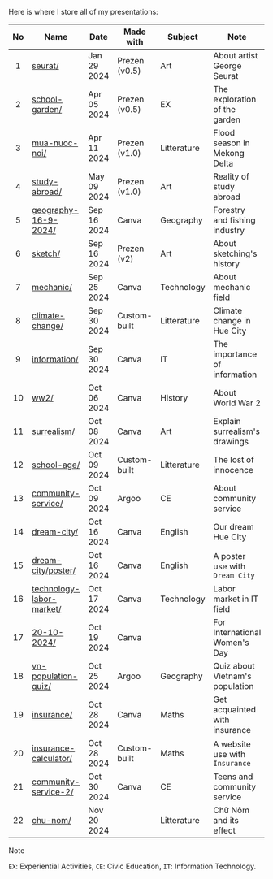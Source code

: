 Here is where I store all of my presentations:

| No | Name                                                                                    | Date        | Made with     | Subject     | Note                           |
|:--:|-----------------------------------------------------------------------------------------|-------------|---------------|-------------|--------------------------------|
| 1  | [seurat/](https://nguyengiabach.com/presentations/seurat)                               | Jan 29 2024 | Prezen (v0.5) | Art         | About artist George Seurat     |
| 2  | [school-garden/](https://nguyengiabach.com/presentations/school-garden)                 | Apr 05 2024 | Prezen (v0.5) | EX          | The exploration of the garden  |
| 3  | [mua-nuoc-noi/](https://nguyengiabach.com/presentations/mua-nuoc-noi)                   | Apr 11 2024 | Prezen (v1.0) | Litterature | Flood season in Mekong Delta   |
| 4  | [study-abroad/](https://nguyengiabach.com/presentations/study-abroad)                   | May 09 2024 | Prezen (v1.0) | Art         | Reality of study abroad        |
| 5  | [geography-16-9-2024/](https://nguyengiabach.com/presentations/geography-16-9-2024)     | Sep 16 2024 | Canva         | Geography   | Forestry and fishing industry  |
| 6  | [sketch/](https://nguyengiabach.com/presentations/sketch)                               | Sep 16 2024 | Prezen (v2)   | Art         | About sketching's history      |
| 7  | [mechanic/](https://nguyengiabach.com/presentations/mechanic)                           | Sep 25 2024 | Canva         | Technology  | About mechanic field           |
| 8  | [climate-change/](https://nguyengiabach.com/presentations/climate-change)               | Sep 30 2024 | Custom-built  | Litterature | Climate change in Hue City     |
| 9  | [information/](https://nguyengiabach.com/presentations/information)                     | Sep 30 2024 | Canva         | IT          | The importance of information  |
| 10 | [ww2/](https://nguyengiabach.com/presentations/ww2)                                     | Oct 06 2024 | Canva         | History     | About World War 2              |
| 11 | [surrealism/](https://nguyengiabach.com/presentations/surrealism)                       | Oct 08 2024 | Canva         | Art         | Explain surrealism's drawings  |
| 12 | [school-age/](https://nguyengiabach.com/presentations/school-age)                       | Oct 09 2024 | Custom-built  | Litterature | The lost of innocence          |
| 13 | [community-service/](https://nguyengiabach.com/presentations/community-service)         | Oct 09 2024 | Argoo         | CE          | About community service        |
| 14 | [dream-city/](https://nguyengiabach.com/presentations/dream-city)                       | Oct 16 2024 | Canva         | English     | Our dream Hue City             |
| 15 | [dream-city/poster/](https://nguyengiabach.com/presentations/dream-city/poster)         | Oct 16 2024 | Canva         | English     | A poster use with `Dream City` |
| 16 | [technology-labor-market/](https://nguyengiabach.com/presentations/technology-labor-market)| Oct 17 2024 | Canva      | Technology  | Labor market in IT field       |
| 17 | [20-10-2024/](https://nguyengiabach.com/presentations/20-10-2024)                       |Oct 19 2024  | Canva         |             | For International Women's Day  |
| 18 | [vn-population-quiz/](https://nguyengiabach.com/presentations/vn-population-quiz)       |Oct 25 2024  | Argoo         | Geography   | Quiz about Vietnam's population|
| 19 | [insurance/]([https://nguyengiabach.com/presentations/insurance](https://docs.google.com/presentation/d/1iBkwTrQj_pWn2zzuraMGUvzf_qNgonpr/edit?usp=sharing&ouid=103238530688127713546&rtpof=true&sd=true))                         |Oct 28 2024  | Canva         | Maths       | Get acquainted with insurance  |
| 20 | [insurance-calculator/](https://nguyengiabach.com/presentations/insurance-calculator)   |Oct 28 2024  | Custom-built  | Maths       | A website use with `Insurance` |
| 21 | [community-service-2/](https://nguyengiabach.com/presentations/community-service-2)     |Oct 30 2024  | Canva         | CE          | Teens and community service    |
| 22 | [chu-nom/](https://nguyengiabach.com/presentations/chu-nom)                             |Nov 20 2024  |               | Litterature | Chữ Nôm and its effect         |

> [!NOTE]
> `EX`: Experiential Activities, `CE`: Civic Education, `IT`: Information Technology.
